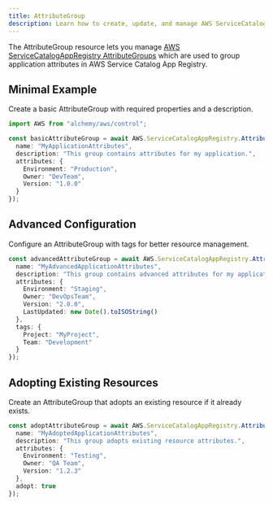 ```yaml
---
title: AttributeGroup
description: Learn how to create, update, and manage AWS ServiceCatalogAppRegistry AttributeGroups using Alchemy Cloud Control.
---
```


The AttributeGroup resource lets you manage [AWS ServiceCatalogAppRegistry AttributeGroups](https://docs.aws.amazon.com/servicecatalogappregistry/latest/userguide/) which are used to group application attributes in AWS Service Catalog App Registry.

## Minimal Example

Create a basic AttributeGroup with required properties and a description.

```ts
import AWS from "alchemy/aws/control";

const basicAttributeGroup = await AWS.ServiceCatalogAppRegistry.AttributeGroup("basicAttributeGroup", {
  name: "MyApplicationAttributes",
  description: "This group contains attributes for my application.",
  attributes: {
    Environment: "Production",
    Owner: "DevTeam",
    Version: "1.0.0"
  }
});
```

## Advanced Configuration

Configure an AttributeGroup with tags for better resource management.

```ts
const advancedAttributeGroup = await AWS.ServiceCatalogAppRegistry.AttributeGroup("advancedAttributeGroup", {
  name: "MyAdvancedApplicationAttributes",
  description: "This group contains advanced attributes for my application.",
  attributes: {
    Environment: "Staging",
    Owner: "DevOpsTeam",
    Version: "2.0.0",
    LastUpdated: new Date().toISOString()
  },
  tags: {
    Project: "MyProject",
    Team: "Development"
  }
});
```

## Adopting Existing Resources

Create an AttributeGroup that adopts an existing resource if it already exists.

```ts
const adoptAttributeGroup = await AWS.ServiceCatalogAppRegistry.AttributeGroup("adoptAttributeGroup", {
  name: "MyAdoptedApplicationAttributes",
  description: "This group adopts existing resource attributes.",
  attributes: {
    Environment: "Testing",
    Owner: "QA Team",
    Version: "1.2.3"
  },
  adopt: true
});
```